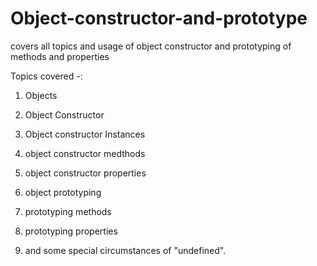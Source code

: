 # Object-constructor-and-prototype
covers all topics and usage of object constructor and prototyping of methods and properties

Topics covered -:

1) Objects

2) Object Constructor

3) Object constructor Instances

4) object constructor medthods

5) object constructor properties

6) object prototyping

7) prototyping methods

8) prototyping properties

9) and some special circumstances of "undefined".
